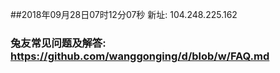 ##2018年09月28日07时12分07秒 新址: 104.248.225.162
### 兔友常见问题及解答: https://github.com/wanggonging/d/blob/w/FAQ.md
